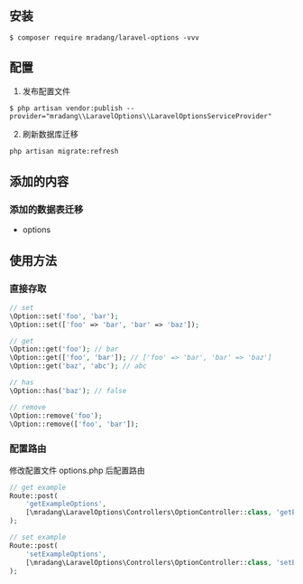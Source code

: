 ## 安装

```shell
$ composer require mradang/laravel-options -vvv
```

## 配置

1. 发布配置文件

```shell
$ php artisan vendor:publish --provider="mradang\\LaravelOptions\\LaravelOptionsServiceProvider"
```

2. 刷新数据库迁移

```bash
php artisan migrate:refresh
```

## 添加的内容

### 添加的数据表迁移

- options

## 使用方法

### 直接存取

```php
// set
\Option::set('foo', 'bar');
\Option::set(['foo' => 'bar', 'bar' => 'baz']);

// get
\Option::get('foo'); // bar
\Option::get(['foo', 'bar']); // ['foo' => 'bar', 'bar' => 'baz']
\Option::get('baz', 'abc'); // abc

// has
\Option::has('baz'); // false

// remove
\Option::remove('foo');
\Option::remove(['foo', 'bar']);
```

### 配置路由

修改配置文件 options.php 后配置路由

```php
// get example
Route::post(
    'getExampleOptions',
    [\mradang\LaravelOptions\Controllers\OptionController::class, 'getExampleOptions'],
);

// set example
Route::post(
    'setExampleOptions',
    [\mradang\LaravelOptions\Controllers\OptionController::class, 'setExampleOptions'],
);
```
